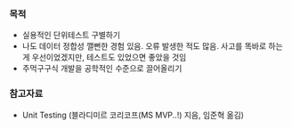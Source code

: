 ### 목적
- 실용적인 단위테스트 구별하기
- 나도 데이터 정합성 깰뻔한 경험 있음. 오류 발생한 적도 많음. 사고를 똑바로 하는게 우선이었겠지만, 테스트도 있었으면 좋았을 것임
- 주먹구구식 개발을 공학적인 수준으로 끌어올리기

### 참고자료
- Unit Testing (블라디미르 코리코프(MS MVP..!) 지음, 임준혁 옮김)